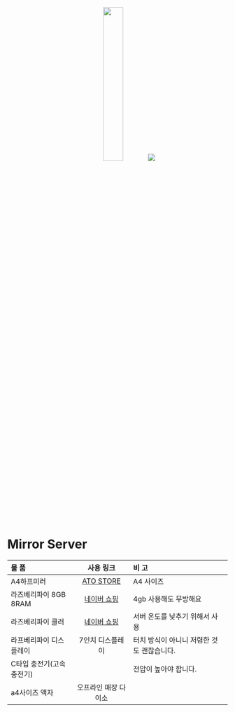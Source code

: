 <div align="center">

<img width="30%" src="https://user-images.githubusercontent.com/41848169/145389712-7b26e46f-8afd-4c2a-8f8f-57310121c4bb.png" />
  
<img src="https://user-images.githubusercontent.com/41848169/145386659-130549d2-5f2a-4785-9c00-bdf5692b4929.png" />

  
 </div>
 
 
# Mirror Server

<div align="center">

|물    품| 사용 링크| 비 고 |
|:---|:---:|:---|
|A4하프미러| <a href="http://atostore.com/product/%EA%B0%80%EA%B2%A9%EC%9D%B8%ED%95%98-%EB%A9%80%ED%8B%B0%EC%A6%9D%EC%B0%A9-r65t35-%EA%B3%A0%EA%B8%89%ED%98%95-%ED%95%98%ED%94%84%EB%AF%B8%EB%9F%AC-4t-a4-%EC%82%AC%EC%9D%B4%EC%A6%88-af%EC%BD%94%ED%8C%85-%ED%8F%AC%ED%95%A8/63/#none"> ATO STORE</a>| A4 사이즈|
|라즈베리파이 8GB 8RAM|<a href="https://shopping.naver.com/">네이버 쇼핑</a>| 4gb 사용해도 무방해요 |
|라즈베리파이 쿨러|<a href="https://shopping.naver.com/">네이버 쇼핑</a>| 서버 온도를 낮추기 위해서 사용|
|라프베리파이 디스플레이|7인치 디스플레이|터치 방식이 아니니 저렴한 것도 괜찮습니다.|
|C타입 충전기(고속충전기)|| 전압이 높아야 합니다.|
|a4사이즈 액자| 오프라인 매장 다이소| |

  
  </div>
